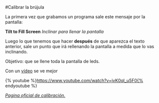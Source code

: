 #Calibrar la brújula

La primera vez que grabamos un programa sale este mensaje por la pantalla:

**Tilt to Fill Screen** _Inclinar para llenar la pantalla_

Luego lo que tenemos que hacer **después** de que aparezca el texto anterior, sale un punto que irá rellenando la pantalla a medida que lo vas inclinando. 

Objetivo: que se llene toda la pantalla de leds.

Con un [vídeo](https://www.youtube.com/watch?v=jvK0ql_u5F0) se ve mejor

{% youtube %}https://www.youtube.com/watch?v=jvK0ql_u5F0{% endyoutube %} 

[_Pagina oficial de calibración._](https://support.microbit.org/support/solutions/articles/19000008874-calibrating-the-micro-bit-compass-what-does-it-mean-when-the-micro-bit-says-tilt-to-fill-screen-)